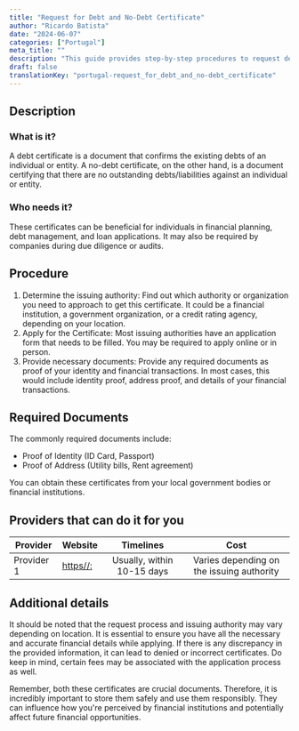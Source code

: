 ```yaml
---
title: "Request for Debt and No-Debt Certificate"
author: "Ricardo Batista"
date: "2024-06-07"
categories: ["Portugal"]
meta_title: ""
description: "This guide provides step-by-step procedures to request debt and no-debt certificates."
draft: false
translationKey: "portugal-request_for_debt_and_no-debt_certificate"
---
```


## Description
### What is it?
A debt certificate is a document that confirms the existing debts of an individual or entity. A no-debt certificate, on the other hand, is a document certifying that there are no outstanding debts/liabilities against an individual or entity.

### Who needs it?
These certificates can be beneficial for individuals in financial planning, debt management, and loan applications. It may also be required by companies during due diligence or audits.

## Procedure
1. Determine the issuing authority: Find out which authority or organization you need to approach to get this certificate. It could be a financial institution, a government organization, or a credit rating agency, depending on your location.
2. Apply for the Certificate: Most issuing authorities have an application form that needs to be filled. You may be required to apply online or in person.
3. Provide necessary documents: Provide any required documents as proof of your identity and financial transactions. In most cases, this would include identity proof, address proof, and details of your financial transactions.

## Required Documents
The commonly required documents include:
- Proof of Identity (ID Card, Passport)
- Proof of Address (Utility bills, Rent agreement)
  
You can obtain these certificates from your local government bodies or financial institutions.

## Providers that can do it for you


| Provider        |     Website     |     Timelines    |       Cost      |
| --------------- | --------------- |  :-------------: | :-------------: |
| Provider 1      |      [https//:](https://example.com)         |      Usually, within 10-15 days      |        Varies depending on the issuing authority       |


## Additional details
It should be noted that the request process and issuing authority may vary depending on location. It is essential to ensure you have all the necessary and accurate financial details while applying. If there is any discrepancy in the provided information, it can lead to denied or incorrect certificates. Do keep in mind, certain fees may be associated with the application process as well.

Remember, both these certificates are crucial documents. Therefore, it is incredibly important to store them safely and use them responsibly. They can influence how you're perceived by financial institutions and potentially affect future financial opportunities.
